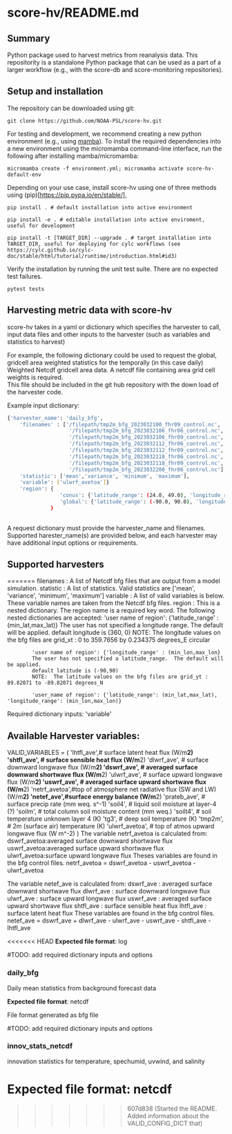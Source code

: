 # score-hv/README.md
## Summary
Python package used to harvest metrics from reanalysis data.
This repositority is a standalone Python package that can be used as a part of
a larger workflow (e.g., with the score-db and score-monitoring repositories).

## Setup and installation
The repository can be downloaded using git:

`git clone https://github.com/NOAA-PSL/score-hv.git`

For testing and development, we recommend creating a new python environment 
(e.g., using [mamba](https://mamba.readthedocs.io/en/latest/index.html)). To 
install the required dependencies into a new environment using the micromamba 
command-line interface, run the following after installing mamba/micromamba:

`micromamba create -f environment.yml; micromamba activate score-hv-default-env`

Depending on your use case, install score-hv using one of three methods using 
(pip)[https://pip.pypa.io/en/stable/],

`pip install . # default installation into active environment`

`pip install -e . # editable installation into active enviroment, useful for development`

`pip install -t [TARGET_DIR] --upgrade . # target installation into TARGET_DIR, useful for deploying for cylc workflows (see https://cylc.github.io/cylc-doc/stable/html/tutorial/runtime/introduction.html#id3)`

Verify the installation by running the unit test suite. There are no expected test failures.

`pytest tests`

## Harvesting metric data with score-hv
score-hv takes in a yaml or dictionary which specifies the harvester to call, 
input data files and other inputs to the harvester (such as variables and
statistics to harvest)

For example, the following dictionary could be used to request the global, gridcell area weighted statistics for the temporally (in this case daily)
Weighted Netcdf gridcell area data.
A netcdf file containing area grid cell weights is required.  
This file should be included in the git hub repository with the down load 
of the harvester code.


Example input dictionary: 
```sh
{'harvester_name': 'daily_bfg',
    'filenames' : ['/filepath/tmp2m_bfg_2023032100_fhr09_control.nc',
                    '/filepath/tmp2m_bfg_2023032106_fhr06_control.nc',
                    '/filepath/tmp2m_bfg_2023032106_fhr09_control.nc',
                    '/filepath/tmp2m_bfg_2023032112_fhr06_control.nc',
                    '/filepath/tmp2m_bfg_2023032112_fhr09_control.nc',
                    '/filepath/tmp2m_bfg_2023032118_fhr06_control.nc',
                    '/filepath/tmp2m_bfg_2023032118_fhr09_control.nc',
                    '/filepath/tmp2m_bfg_2023032200_fhr06_control.nc'],
    'statistic': ['mean','variance', 'minimum', 'maximum'],
    'variable': ['ulwrf_avetoa']}
    'region': { 
                 'conus': {'latitude_range': (24.0, 49.0), 'longitude_range': (294.0, 235.0)},
                 'global': {'latitude_range': (-90.0, 90.0), 'longitude_range': (360.0, 0.0)}
              }
            
```

A request dictionary must provide the harvester_name and filenames. Supported 
harester_name(s) are provided below, and each harvester may have additional 
input options or requirements. 

## Supported harvesters
=======
filenames : A list of Netcdf bfg files that are output from a model simulation.
statistic : A list of statistics.  Valid statistics are ['mean', 'variance', 'minimum', 'maximum']
variable  : A list of valid variables is below.  These variable names are taken from the Netcdf bfg files.
region    : This is a nested dictionary.  The region name is a required key word.  The following 
            nested dictionaries are accepted:
            'user name of region': {'latitude_range' : (min_lat,max_lat)}
            The user has not specified a longitude range.  The default will be applied. 
            default longitude is (360, 0)
            NOTE:  The longitude values on the bfg files are grid_xt : 0 to 359.7656 by 0.234375 degrees_E  circular

            'user name of region': {'longitude_range' : (min_lon,max_lon}
            The user has not specified a latitude_range.  The default will be applied.
            default latitude is (-90,90)
            NOTE:  The latitude values on the bfg files are grid_yt : 89.82071 to -89.82071 degrees_N
       
            'user_name of region': {'latitude_range': (min_lat,max_lat), 'longitude_range': (min_lon,max_lon)}

          


Required dictionary inputs: 'variable'
## Available Harvester variables:
VALID_VARIABLES  = (
                    'lhtfl_ave',# surface latent heat flux (W/m**2)
                    'shtfl_ave', # surface sensible heat flux (W/m**2)
                    'dlwrf_ave', # surface downward longwave flux (W/m**2)
                    'dswrf_ave', # averaged surface downward shortwave flux (W/m**2)
                    'ulwrf_ave', # surface upward longwave flux (W/m**2)
                    'uswrf_ave', # averaged surface upward shortwave flux (W/m**2)
                    'netrf_avetoa',#top of atmosphere net radiative flux (SW and LW) (W/m**2)
                    'netef_ave',#surface energy balance (W/m**2)
                    'prateb_ave', # surface precip rate (mm weq. s^-1)
                    'soil4', # liquid soil moisture at layer-4 (?)
                    'soilm', # total column soil moisture content (mm weq.)
                    'soilt4', # soil temperature unknown layer 4 (K)
                    'tg3', # deep soil temperature (K)
                    'tmp2m', # 2m (surface air) temperature (K)
                    'ulwrf_avetoa', # top of atmos upward longwave flux (W m^-2)
                    )
The variable netrf_avetoa is calculated from:
       dswrf_avetoa:averaged surface downward shortwave flux
       uswrf_avetoa:averaged surface upward shortwave flux
       ulwrf_avetoa:surface upward longwave flux
       Theses variables are found in the bfg control files.
       netrf_avetoa = dswrf_avetoa - uswrf_avetoa - ulwrf_avetoa

The variable netef_ave is calculated from:
       dswrf_ave : averaged surface downward shortwave flux
       dlwrf_ave : surface downward longwave flux
       ulwrf_ave : surface upward longwave flux
       uswrf_ave : averaged surface upward shortwave flux
       shtfl_ave : surface sensible heat flux
       lhtfl_ave : surface latent heat flux
       These variables are found in the bfg control files.
       netef_ave = dswrf_ave + dlwrf_ave - ulwrf_ave - uswrf_ave - shtfl_ave - lhtfl_ave


<<<<<<< HEAD
**Expected file format**: log

#TODO: add required dictionary inputs and options

### daily_bfg
Daily mean statistics from background forecast data 

**Expected file format**: netcdf 

File format generated as bfg file

#TODO: add required dictionary inputs and options

### innov_stats_netcdf
innovation statistics for temperature, spechumid, uvwind, and salinity 

**Expected file format**: netcdf 
=======
>>>>>>> 607d838 (Started the README.  Added information about the VALID_CONFIG_DICT that)

